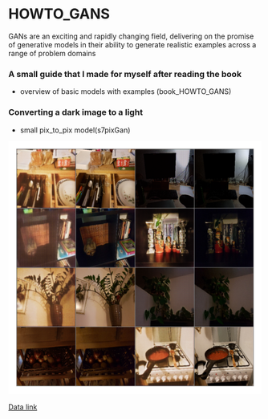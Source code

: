 # HOWTO_GANS
GANs are an exciting and rapidly changing field, delivering on the promise of generative models in their ability to generate realistic examples across a range of problem domains

### A small guide that I made for myself after reading the book
- overview of basic models with examples (book_HOWTO_GANS)

### Converting a dark image to a light
- small pix_to_pix model(s7pixGan)

<img src = 'video/s7d.png'/>

[Data link](https://www.kaggle.com/knn165897/s7-isp-dataset/data)
